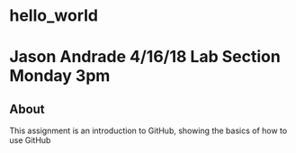 # hello\_world
# Jason Andrade 4/16/18 Lab Section Monday 3pm



## About

This assignment is an introduction to GitHub, showing the basics of how to use GitHub
